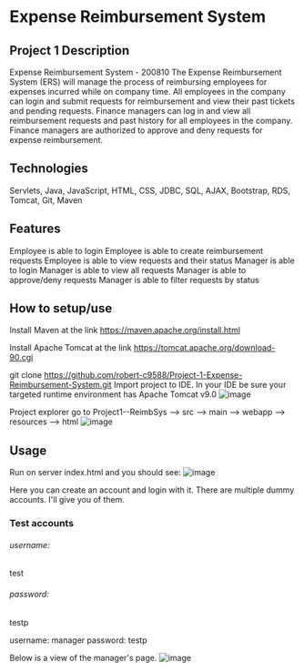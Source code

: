 # Expense Reimbursement System
## Project 1 Description

Expense Reimbursement System - 200810
The Expense Reimbursement System (ERS) will manage the process of reimbursing employees for expenses incurred while on company time. All employees in the company can login and submit requests for reimbursement and view their past tickets and pending requests. Finance managers can log in and view all reimbursement requests and past history for all employees in the company. Finance managers are authorized to approve and deny requests for expense reimbursement.

## Technologies 
Servlets, Java, JavaScript, HTML, CSS, JDBC, SQL, AJAX, Bootstrap, RDS, Tomcat, Git, Maven

## Features
Employee is able to login
Employee is able to create reimbursement requests
Employee is able to view requests and their status
Manager is able to login
Manager is able to view all requests
Manager is able to approve/deny requests
Manager is able to filter requests by status

## How to setup/use
Install Maven at the link https://maven.apache.org/install.html

Install Apache Tomcat at the link https://tomcat.apache.org/download-90.cgi

git clone https://github.com/robert-c9588/Project-1-Expense-Reimbursement-System.git
Import project to IDE. In your IDE be sure your targeted runtime environment has Apache Tomcat v9.0
![image](https://user-images.githubusercontent.com/79052471/112250911-80ebb700-8c17-11eb-8514-50f23f8b1995.png)

Project explorer go to
Project1--ReimbSys --> src --> main --> webapp --> resources --> html
![image](https://user-images.githubusercontent.com/79052471/112250845-61ed2500-8c17-11eb-9750-3b5e1d6c7cbf.png)

## Usage
Run on server index.html and you should see:
![image](https://user-images.githubusercontent.com/79052471/112251420-70880c00-8c18-11eb-94f0-c76fd38aeaae.png)

Here you can create an account and login with it.
There are multiple dummy accounts. I'll give you of them.
### Test accounts 
###### username: 
test

###### password: 
testp

username: manager
password: testp

Below is a view of the manager's page.
![image](https://user-images.githubusercontent.com/79052471/112251778-1b002f00-8c19-11eb-8771-e613b928b190.png)

